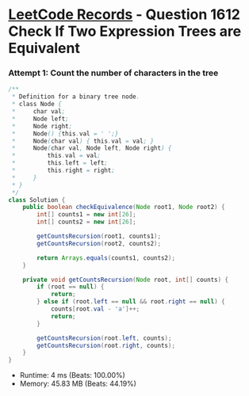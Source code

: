 # [LeetCode Records](../../README.md) - Question 1612 Check If Two Expression Trees are Equivalent

### Attempt 1: Count the number of characters in the tree
```java
/**
 * Definition for a binary tree node.
 * class Node {
 *     char val;
 *     Node left;
 *     Node right;
 *     Node() {this.val = ' ';}
 *     Node(char val) { this.val = val; }
 *     Node(char val, Node left, Node right) {
 *         this.val = val;
 *         this.left = left;
 *         this.right = right;
 *     }
 * }
 */
class Solution {
    public boolean checkEquivalence(Node root1, Node root2) {
        int[] counts1 = new int[26];
        int[] counts2 = new int[26];

        getCountsRecursion(root1, counts1);
        getCountsRecursion(root2, counts2);

        return Arrays.equals(counts1, counts2);
    }

    private void getCountsRecursion(Node root, int[] counts) {
        if (root == null) {
            return;
        } else if (root.left == null && root.right == null) {
            counts[root.val - 'a']++;
            return;
        }

        getCountsRecursion(root.left, counts);
        getCountsRecursion(root.right, counts);
    }
}
```
- Runtime: 4 ms (Beats: 100.00%)
- Memory: 45.83 MB (Beats: 44.19%)

<br>
